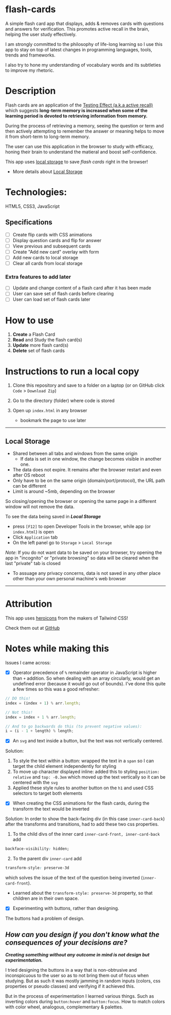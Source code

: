 # flash-cards
 A simple flash card app that displays, adds & removes cards with questions and answers for verification. This promotes active recall in the brain, helping the user study effectively.

I am strongly committed to the philosophy of life-long learning so I use this app to stay on top of latest changes in programming languages, tools, trends and frameworks. 

I also try to hone my understanding of vocabulary words and its subtleties to improve my rhetoric. 

# Description 

Flash cards are an application of the [Testing Effect (a.k.a active recall)](https://en.wikipedia.org/wiki/Testing_effect) which suggests **long-term memory is increased when some of the learning period is devoted to retrieving information from memory.** 

During the process of retrieving a memory, seeing the question or term and then actively attempting to remember the answer or meaning helps to move it from short-term to long-term memory. 

The user can use this application in the browser to study with efficacy, honing their brain to understand the matieral and boost self-confidence. 

This app uses [local storage](https://developer.mozilla.org/en-US/docs/Web/API/Window/localStorage) to save *flash cards* right in the browser! 
  - More details about [Local Storage](#local-storage) 

# Technologies:

HTML5, CSS3, JavaScript

## Specifications

- [ ] Create flip cards with CSS animations
- [ ] Display question cards and flip for answer
- [ ] View previous and subsequent cards
- [ ] Create "Add new card" overlay with form
- [ ] Add new cards to local storage
- [ ] Clear all cards from local storage

### Extra features to add later

- [ ] Update and change content of a flash card after it has been made
- [ ] User can save set of flash cards before clearing
- [ ] User can load set of flash cards later

# How to use

1. **Create** a Flash Card 
2. **Read** and Study the flash card(s)
3. **Update** more flash card(s)
4. **Delete** set of flash cards

# Instructions to run a local copy

1. Clone this repository and save to a folder on a laptop (or on GitHub click `Code` > `Download Zip`)

2. Go to the directory (folder) where code is stored 

3. Open up `index.html` in any browser
    * bookmark the page to use later

---

## Local Storage

- Shared between all tabs and windows from the same origin 
  - If data is set in one window, the change becomes visible in another one.
- The data does not expire. It remains after the browser restart and even after OS reboot
- Only have to be on the same origin (domain/port/protocol), the URL path can be different
- Limit is around ~5mb, depending on the browser

So closing/opening the browser or opening the same page in a different window will not remove
the data. 

To see the data being saved in ***Local Storage*** 
- press `[F12]` to open Developer Tools in the browser, while app (or `index.html`) is open
- Click `Application` tab
- On the left panel go to `Storage` > `Local Storage`

*Note*: If you do not want data to be saved on your browser, try opening the app in "incognito" or "private browsing" so data will be cleared when the last "private" tab is closed

* To assuage any privacy concerns, data is not saved in any other place other than your own personal machine's web browser

---

# Attribution

This app uses [heroicons](https://heroicons.com/) from the makers of Tailwind CSS! 

Check them out at [GitHub](https://github.com/tailwindlabs/heroicons)

# Notes while making this

Issues I came across:

- [x] Operator precedence of `%` remainder operator in JavaScript is higher than `+` addition. So when dealing with an array circularly, would get an undefined error (because it would go out of bounds). I've done this quite a few times so this was a good refresher: 

```js
// DO this!
index = (index + 1) % arr.length;

// Not this!
index = index + 1 % arr.length;

// And to go backwards do this (to prevent negative values):
i = (i - 1 + length) % length;
```

- [x] An `svg` and text inside a button, but the text was not vertically centered. 
 
Solution:

1. To style the text within a button: wrapped the text in a `span` so I can target the child element independently for styling
2. To move up character displayed inline: added this to styling `position: relative` and `top: -0.3em`
which moved up the text vertically so it can be centered with the `svg`
3. Applied these style rules to another button on the `h1` and used CSS selectors to target both elements

- [x] When creating the CSS animations for the flash cards, during the transform the text would be inverted

Solution: In order to show the back-facing div (in this case `inner-card-back`) after the transforms and transitions, had to add these two css properties.

1. To the child divs of the inner card `inner-card-front, inner-card-back` add 

```css
backface-visibility: hidden;
```

2. To the parent div `inner-card` add 

```css
transform-style: preserve-3d
```

which solves the issue of the text of the question being inverted (`inner-card-front`).

- Learned about the `transform-style: preserve-3d` property, so that children are in their own space. 

- [x] Experimenting with buttons, rather than designing.

The buttons had a problem of design. 

## *How can you design if you don't know what the consequences of your decisions are?*

***Creating something without any outcome in mind is not design but experimentation.***

I tried designing the buttons in a way that is non-obtrusive and inconspicuous to the user so as to not bring them out of focus when studying. But as such it was mostly jamming in random inputs (colors, css properties or pseudo classes) and verifying if it achieved this. 

But in the process of experimentation I learned various things. Such as inverting colors during `button:hover` and `button:focus`. How to match colors with color wheel, analogous, complementary & palettes. 
